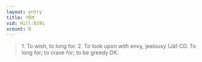 ```yaml
---
layout: entry
title: འཁྲེན་
vid: Hill:0191
vcount: 0
---
```

> 1\. To wish, to long for\. 2\. To look upon with envy, jealousy (Jä) CD\. To long for; to crave for; to be greedy DK\.


